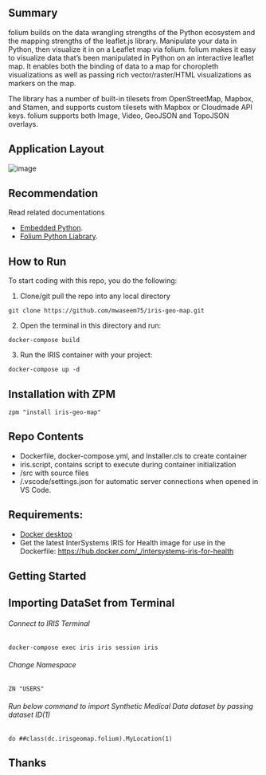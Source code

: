 ## Summary
folium builds on the data wrangling strengths of the Python ecosystem and the mapping strengths of the leaflet.js library. Manipulate your data in Python, then visualize it in on a Leaflet map via folium.
folium makes it easy to visualize data that’s been manipulated in Python on an interactive leaflet map. It enables both the binding of data to a map for choropleth visualizations as well as passing rich vector/raster/HTML visualizations as markers on the map.

The library has a number of built-in tilesets from OpenStreetMap, Mapbox, and Stamen, and supports custom tilesets with Mapbox or Cloudmade API keys. folium supports both Image, Video, GeoJSON and TopoJSON overlays.


## Application Layout
![image](https://user-images.githubusercontent.com/18219467/216824126-71084e59-8a1c-49de-9c4b-02e98721d19f.png)

## Recommendation 
 Read related documentations 
* [Embedded Python](https://docs.intersystems.com/irislatest/csp/docbook/DocBook.UI.Page.cls?KEY=PAGE_epython).
* [Folium Python Liabrary](https://python-visualization.github.io/folium/).

## How to Run

To start coding with this repo, you do the following:

1. Clone/git pull the repo into any local directory

```shell
git clone https://github.com/mwaseem75/iris-geo-map.git
```

2. Open the terminal in this directory and run:

```shell
docker-compose build
```

3. Run the IRIS container with your project:

```shell
docker-compose up -d
```
## Installation with ZPM
```
zpm "install iris-geo-map"
```
## Repo Contents   
* Dockerfile, docker-compose.yml, and Installer.cls to create container
* iris.script, contains script to execute during container initialization 
* /src with source files 
* /.vscode/settings.json for automatic server connections when opened in VS Code.

## Requirements:  
* [Docker desktop]( https://www.docker.com/products/docker-desktop)
* Get the latest InterSystems IRIS for Health image for use in the Dockerfile: https://hub.docker.com/_/intersystems-iris-for-health  

## Getting Started 
## Importing DataSet from Terminal
###### Connect to IRIS Terminal
```
docker-compose exec iris iris session iris
```
###### Change Namespace
```
ZN "USERS"
```
###### Run below command to import Synthetic Medical Data dataset by passing dataset ID(1) 
```
do ##class(dc.irisgeomap.folium).MyLocation(1)
```


## Thanks
